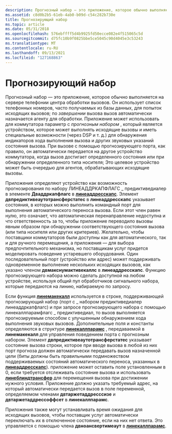 ```yaml
---
description: Прогнозный набор — это приложение, которое обычно выполняется на сервере телефонии центра обработки вызовов.
ms.assetid: c8d0b2b5-61eb-4ab0-b09d-c54c282b730e
title: Прогнозирующий набор
ms.topic: article
ms.date: 05/31/2018
ms.openlocfilehash: 576ebffff5d4b9925fd50ecce082e4f515065c5d
ms.sourcegitcommit: d75fc10b9f0825bbe5ce5045c90d4045e3c53243
ms.translationtype: MT
ms.contentlocale: ru-RU
ms.lasthandoff: 09/13/2021
ms.locfileid: "127168863"
---
```

# <a name="predictive-dialing"></a>Прогнозирующий набор

Прогнозный набор — это приложение, которое обычно выполняется на сервере телефонии центра обработки вызовов. Он использует список телефонных номеров, часто получаемых из базы данных, для попыток исходящих вызовов; по *завершении* вызова вызов автоматически назначается агенту для обработки. Приложение может использовать для коммутатора параметр с *прогнозным набором* , который является устройством, которое может выполнять исходящие вызовы и иметь специальные возможности (через DSP и т. д.) для обнаружения индикаторов хода выполнения вызова и других звуковых указаний состояния вызова. При вызове с помощью прогнозирующего порта, как правило, он автоматически передается на другое устройство коммутатора, когда вызов достигает определенного состояния или при обнаружении определенного типа носителя; Это целевое устройство может быть очередью для агентов, обрабатывающих исходящие вызовы.

Приложения определяют устройство как возможность прогнозирования по набору ЛИНЕАДДРКАПФЛАГС \_ предиктиведиалер в элементе **Дваддркапфлагс** в [**линеаддресскапс**](/windows/desktop/api/Tapi/ns-tapi-lineaddresscaps). Элемент **двпредиктивеаутотрансферстатес** в **линеаддресскапс** указывает состояния, в которых можно выполнить командный порт для выполнения автоматического переноса вызова. Если этот член равен нулю, это означает, что автоматическая перенаправление недоступна и что ответственность за то, чтобы приложение переводило вызовы явным образом при обнаружении соответствующего состояния вызова (или типа носителя или других критериев). Желательно, чтобы поставщики коммутаторов были доступны как для автоматического, так и для ручного перемещения, а приложения — для выбора предпочтительного механизма, но поставщикам услуг придется моделировать поведение устаревшего оборудования. Один последовательный порт (устройство или адрес) может поддерживать одновременное выполнение нескольких исходящих вызовов, как указано членом **двмакснумактивекаллс** в **линеаддресскапс**. Функцию прогнозирующего набора можно сделать доступной на любом устройстве, используя общий пул обработчиков сигнального набора, которые передаются на линию, набираемую по запросу.

Если функция [**линемакекалл**](/windows/desktop/api/Tapi/nf-tapi-linemakecall) используется в строке, поддерживающей прогнозирующий набор (порт с \_ набором предиктиведиалер линеаддркапфлагс) и при запросе прогнозирующего набора с помощью линекаллпарамфлагс \_ предиктиведиал, то вызов выполняется прогнозируемым способом с улучшенным обнаружением хода выполнения звуковых вызовов. Дополнительные поля и константы определяются в структуре [**линекаллпарамс**](/windows/desktop/api/Tapi/ns-tapi-linecallparams) , передаваемой в **линемакекалл** для управления поведением порта с прогнозным набором. Элемент **двпредиктивеаутотрансферстатес** указывает состояние вызова строки, которое при вводе вызова в любой из них порт прогноза должен автоматически передавать вызов назначенной цели (биты должны быть правильными подмножеством поддерживаемых состояний автоматического переноса, указанных в [**линеаддресскапс**](/windows/desktop/api/Tapi/ns-tapi-lineaddresscaps)). приложение может оставить поле установленным в 0, если требуется отслеживать состояние вызова и использовать [**линеблиндтрансфер**](/windows/desktop/api/Tapi/nf-tapi-lineblindtransfer) для перемещения вызова при достижении нужного условия. Приложение должно указать требуемый адрес, на который автоматически передается вызов в поле переменной, определяемом членами **двтаржетаддресссизе** и **двтаржетаддрессоффсет** в **линекаллпарамс**.

Приложения также могут устанавливать время ожидания для исходящих вызовов, чтобы поставщик услуг автоматически переключать их в отключенное состояние, если на них нет ответа. Это управляется с помощью члена **двноансвертимеаут** в [**линекаллпарамс**](/windows/desktop/api/Tapi/ns-tapi-linecallparams).

 

 



